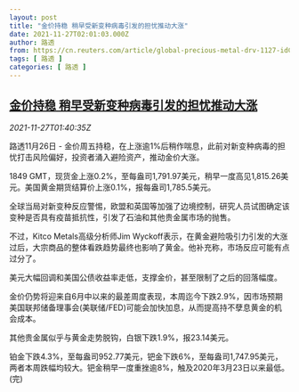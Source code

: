 ```yaml
---
layout: post
title: "金价持稳 稍早受新变种病毒引发的担忧推动大涨"
date: 2021-11-27T02:01:03.000Z
author: 路透
from: https://cn.reuters.com/article/global-precious-metal-drv-1127-idCNKBS2IC022
tags: [ 路透 ]
categories: [ 路透 ]
---
```

<!--1637978463000-->
[金价持稳 稍早受新变种病毒引发的担忧推动大涨](https://cn.reuters.com/article/global-precious-metal-drv-1127-idCNKBS2IC022)
------

<div>
<div><i>2021-11-27T01:40:35Z</i></div><p>路透11月26日 - 金价周五持稳，在上涨逾1%后稍作喘息，此前对新变种病毒的担忧打击风险偏好，投资者涌入避险资产，推动金价大涨。</p><p>1849 GMT，现货金上涨0.2%，至每盎司1,791.97美元，稍早一度高见1,815.26美元。美国黄金期货结算价上涨0.1%，报每盎司1,785.5美元。</p><p>全球当局对新变种反应警惕，欧盟和英国等加强了边境控制，研究人员试图确定该变种是否具有疫苗抵抗性，引发了石油和其他贵金属市场的抛售。</p><p>不过，Kitco Metals高级分析师Jim Wyckoff表示，在黄金避险吸引力引发的大涨过后，大宗商品的整体看跌趋势最终也影响了黄金。他补充称，市场反应可能有点过分了。</p><p>美元大幅回调和美国公债收益率走低，支撑金价，甚至限制了之后的回落幅度。</p><p>金价仍势将迎来自6月中以来的最差周度表现，本周迄今下跌2.9%，因市场预期美国联邦储备理事会(美联储/FED)可能会加快加息，从而提高持不孽息黄金的机会成本。</p><p>其他贵金属似乎与黄金走势脱钩，白银下跌1.9%，报23.14美元。</p><p>铂金下跌4.3%，至每盎司952.77美元，钯金下跌6%，至每盎司1,747.95美元，两者本周跌幅均较大。钯金稍早一度重挫逾8%，触及2020年3月23日以来最低。(完)</p>
</div>
